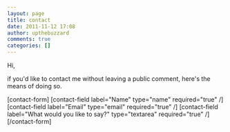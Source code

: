 ```yaml
---
layout: page
title: contact
date: 2011-11-12 17:08
author: upthebuzzard
comments: true
categories: []
---
```

Hi,

if you'd like to contact me without leaving a public comment, here's the means of doing so.

[contact-form] [contact-field label="Name" type="name" required="true" /] [contact-field label="Email" type="email" required="true" /] [contact-field label="What would you like to say?" type="textarea" required="true" /] [/contact-form]
